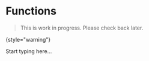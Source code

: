 # Functions

> This is work in progress. Please check back later.
> 
{style="warning"}

Start typing here...